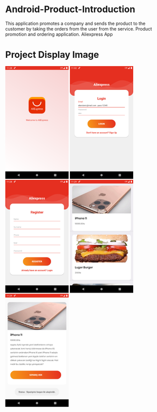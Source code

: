 # Android-Product-Introduction
This application promotes a company and sends the product to the customer by taking the orders from the user from the service. Product promotion and ordering application. Aliexpress App

# Project Display Image
<p>
<a href="https://github.com/aliosmanarslan/Android-Product-Introduction/blob/main/app_images/1.png" target="_blank">
<img src="https://github.com/aliosmanarslan/Android-Product-Introduction/blob/main/app_images/1.png" width="200" style="max-width:100%;"></a>
  
<a href="https://github.com/aliosmanarslan/Android-Product-Introduction/blob/main/app_images/2.png" target="_blank">
<img src="https://github.com/aliosmanarslan/Android-Product-Introduction/blob/main/app_images/2.png" width="200" style="max-width:100%;"></a>
  
<a href="https://github.com/aliosmanarslan/Android-Product-Introduction/blob/main/app_images/3.png" target="_blank">
<img src="https://github.com/aliosmanarslan/Android-Product-Introduction/blob/main/app_images/3.png" width="200" style="max-width:100%;"></a>  
  
<a href="https://github.com/aliosmanarslan/Android-Product-Introduction/blob/main/app_images/4.png" target="_blank">
<img src="https://github.com/aliosmanarslan/Android-Product-Introduction/blob/main/app_images/4.png" width="200" style="max-width:100%;"></a>
  
<a href="https://github.com/aliosmanarslan/Android-Product-Introduction/blob/main/app_images/5.png" target="_blank">
<img src="https://github.com/aliosmanarslan/Android-Product-Introduction/blob/main/app_images/5.png" width="200" style="max-width:100%;"></a>
</p>
